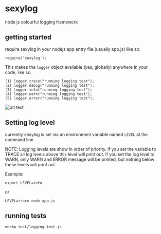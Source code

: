 # sexylog
  node js colourful logging framework



## getting started

require sexylog in your nodejs app entry file (usually app.js) like so:

```
require('sexylog');
```

This makes the `logger` object available (yes, globally) anywhere in your code, like so:

```
(1) logger.trace("running logging test");
(2) logger.debug("running logging test");
(3) logger.info("running logging test");
(4) logger.warn("running logging test");
(5) logger.error("running logging test");
```

![alt text](https://github.com/fuzzy-logic/sexylog/raw/master/img/screenie1.png "Example Logging")


## Setting log level

currently sexylog is set via an environment variable named `LEVEL` at the command line.

NOTE: Logging levels are show in order of priority. If you set the variable to TRACE all log levels above this level will print out.
If you set the log level to WARN, only WARN and ERROR message will be printed, but nothing below these levels will print out.

Example:


```
export LEVEL=info
```

or

```
LEVEL=trace node app.js
```


## running tests

```
mocha test/logging-test.js
```
